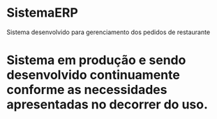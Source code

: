 # SistemaERP
Sistema desenvolvido para gerenciamento dos pedidos de restaurante

# Sistema em produção e sendo desenvolvido continuamente conforme as necessidades apresentadas no decorrer do uso.
